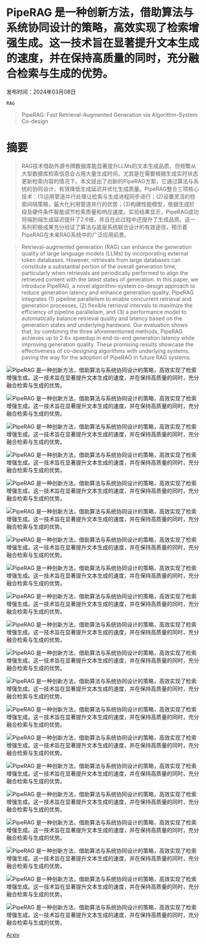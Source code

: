 # PipeRAG 是一种创新方法，借助算法与系统协同设计的策略，高效实现了检索增强生成。这一技术旨在显著提升文本生成的速度，并在保持高质量的同时，充分融合检索与生成的优势。

发布时间：2024年03月08日

`RAG`

> PipeRAG: Fast Retrieval-Augmented Generation via Algorithm-System Co-design

# 摘要

> RAG技术借助外源令牌数据库能显著提升LLMs的文本生成品质，但频繁从大型数据库检索信息会占用大量生成时间，尤其是在需要根据生成实时状态更新检索内容的情况下。本文提出了创新的PipeRAG方案，它通过算法与系统的协同设计，有效降低生成延迟并优化生成质量。PipeRAG整合三项核心技术：(1)运用管道并行处理让检索与生成进程同步进行；(2)设置灵活的检索间隔策略，最大化利用管道并行的优势；(3)构建性能模型，依据生成阶段及硬件条件智能调节检索质量和响应速度。实验结果显示，PipeRAG成功将端到端生成延迟提升了2.6倍，并且在此过程中还提升了生成品质。这一系列积极成果充分验证了算法与底层系统联合设计的有效途径，预示着PipeRAG在未来RAG系统中的广泛应用前景。

> Retrieval-augmented generation (RAG) can enhance the generation quality of large language models (LLMs) by incorporating external token databases. However, retrievals from large databases can constitute a substantial portion of the overall generation time, particularly when retrievals are periodically performed to align the retrieved content with the latest states of generation. In this paper, we introduce PipeRAG, a novel algorithm-system co-design approach to reduce generation latency and enhance generation quality. PipeRAG integrates (1) pipeline parallelism to enable concurrent retrieval and generation processes, (2) flexible retrieval intervals to maximize the efficiency of pipeline parallelism, and (3) a performance model to automatically balance retrieval quality and latency based on the generation states and underlying hardware. Our evaluation shows that, by combining the three aforementioned methods, PipeRAG achieves up to 2.6$\times$ speedup in end-to-end generation latency while improving generation quality. These promising results showcase the effectiveness of co-designing algorithms with underlying systems, paving the way for the adoption of PipeRAG in future RAG systems.

![PipeRAG 是一种创新方法，借助算法与系统协同设计的策略，高效实现了检索增强生成。这一技术旨在显著提升文本生成的速度，并在保持高质量的同时，充分融合检索与生成的优势。](../../../paper_images/2403.05676/overview.png)

![PipeRAG 是一种创新方法，借助算法与系统协同设计的策略，高效实现了检索增强生成。这一技术旨在显著提升文本生成的速度，并在保持高质量的同时，充分融合检索与生成的优势。](../../../paper_images/2403.05676/RETRO.png)

![PipeRAG 是一种创新方法，借助算法与系统协同设计的策略，高效实现了检索增强生成。这一技术旨在显著提升文本生成的速度，并在保持高质量的同时，充分融合检索与生成的优势。](../../../paper_images/2403.05676/Attention.png)

![PipeRAG 是一种创新方法，借助算法与系统协同设计的策略，高效实现了检索增强生成。这一技术旨在显著提升文本生成的速度，并在保持高质量的同时，充分融合检索与生成的优势。](../../../paper_images/2403.05676/paper_ppl_db_size_wikipedia_chunk9_1K.png)

![PipeRAG 是一种创新方法，借助算法与系统协同设计的策略，高效实现了检索增强生成。这一技术旨在显著提升文本生成的速度，并在保持高质量的同时，充分融合检索与生成的优势。](../../../paper_images/2403.05676/paper_ppl_db_size_realnews_chunk31_1K.png)

![PipeRAG 是一种创新方法，借助算法与系统协同设计的策略，高效实现了检索增强生成。这一技术旨在显著提升文本生成的速度，并在保持高质量的同时，充分融合检索与生成的优势。](../../../paper_images/2403.05676/paper_ppl_db_size_c4_chunk1023_1K.png)

![PipeRAG 是一种创新方法，借助算法与系统协同设计的策略，高效实现了检索增强生成。这一技术旨在显著提升文本生成的速度，并在保持高质量的同时，充分融合检索与生成的优势。](../../../paper_images/2403.05676/ppl_eval_wikipedia_chunk9_1K_db_c4_chunk_0_to_999.png)

![PipeRAG 是一种创新方法，借助算法与系统协同设计的策略，高效实现了检索增强生成。这一技术旨在显著提升文本生成的速度，并在保持高质量的同时，充分融合检索与生成的优势。](../../../paper_images/2403.05676/ppl_eval_realnews_chunk31_1K_db_c4_chunk_0_to_999.png)

![PipeRAG 是一种创新方法，借助算法与系统协同设计的策略，高效实现了检索增强生成。这一技术旨在显著提升文本生成的速度，并在保持高质量的同时，充分融合检索与生成的优势。](../../../paper_images/2403.05676/ppl_eval_c4_chunk1023_1K_db_c4_chunk_0_to_999.png)

![PipeRAG 是一种创新方法，借助算法与系统协同设计的策略，高效实现了检索增强生成。这一技术旨在显著提升文本生成的速度，并在保持高质量的同时，充分融合检索与生成的优势。](../../../paper_images/2403.05676/ppl_pareto_eval_wikipedia_chunk9_1K.png)

![PipeRAG 是一种创新方法，借助算法与系统协同设计的策略，高效实现了检索增强生成。这一技术旨在显著提升文本生成的速度，并在保持高质量的同时，充分融合检索与生成的优势。](../../../paper_images/2403.05676/ppl_pareto_eval_realnews_chunk31_1K.png)

![PipeRAG 是一种创新方法，借助算法与系统协同设计的策略，高效实现了检索增强生成。这一技术旨在显著提升文本生成的速度，并在保持高质量的同时，充分融合检索与生成的优势。](../../../paper_images/2403.05676/ppl_pareto_eval_c4_chunk1023_1K.png)

![PipeRAG 是一种创新方法，借助算法与系统协同设计的策略，高效实现了检索增强生成。这一技术旨在显著提升文本生成的速度，并在保持高质量的同时，充分融合检索与生成的优势。](../../../paper_images/2403.05676/ppl_alternative_system_performance_eval_c4_chunk1023_1K_db_c4_chunk_0_to_999.png)

![PipeRAG 是一种创新方法，借助算法与系统协同设计的策略，高效实现了检索增强生成。这一技术旨在显著提升文本生成的速度，并在保持高质量的同时，充分融合检索与生成的优势。](../../../paper_images/2403.05676/ppl_RETRO_flexible_interval_pareto_eval_wikipedia_chunk9_1K.png)

![PipeRAG 是一种创新方法，借助算法与系统协同设计的策略，高效实现了检索增强生成。这一技术旨在显著提升文本生成的速度，并在保持高质量的同时，充分融合检索与生成的优势。](../../../paper_images/2403.05676/ppl_RETRO_flexible_interval_pareto_eval_realnews_chunk31_1K.png)

![PipeRAG 是一种创新方法，借助算法与系统协同设计的策略，高效实现了检索增强生成。这一技术旨在显著提升文本生成的速度，并在保持高质量的同时，充分融合检索与生成的优势。](../../../paper_images/2403.05676/ppl_RETRO_flexible_interval_pareto_eval_c4_chunk1023_1K.png)

![PipeRAG 是一种创新方法，借助算法与系统协同设计的策略，高效实现了检索增强生成。这一技术旨在显著提升文本生成的速度，并在保持高质量的同时，充分融合检索与生成的优势。](../../../paper_images/2403.05676/Example_periodic_retrievals.png)

![PipeRAG 是一种创新方法，借助算法与系统协同设计的策略，高效实现了检索增强生成。这一技术旨在显著提升文本生成的速度，并在保持高质量的同时，充分融合检索与生成的优势。](../../../paper_images/2403.05676/performance_ppl_stale_vs_RETRO_same_interval_eval_wikipedia_chunk9_1K_db_c4_chunk_0_to_999.png)

![PipeRAG 是一种创新方法，借助算法与系统协同设计的策略，高效实现了检索增强生成。这一技术旨在显著提升文本生成的速度，并在保持高质量的同时，充分融合检索与生成的优势。](../../../paper_images/2403.05676/performance_ppl_stale_vs_RETRO_same_interval_eval_realnews_chunk31_1K_db_c4_chunk_0_to_999.png)

![PipeRAG 是一种创新方法，借助算法与系统协同设计的策略，高效实现了检索增强生成。这一技术旨在显著提升文本生成的速度，并在保持高质量的同时，充分融合检索与生成的优势。](../../../paper_images/2403.05676/performance_ppl_stale_vs_RETRO_same_interval_eval_c4_chunk1023_1K_db_c4_chunk_0_to_999.png)

[Arxiv](https://arxiv.org/abs/2403.05676)
